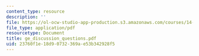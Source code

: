 ```yaml
---
content_type: resource
description: ''
file: https://ol-ocw-studio-app-production.s3.amazonaws.com/courses/14-20-industrial-organization-and-public-policy-spring-2003/23760f1e18d90732369ae53b342928f5_ge_discussion_questions.pdf
file_type: application/pdf
resourcetype: Document
title: ge_discussion_questions.pdf
uid: 23760f1e-18d9-0732-369a-e53b342928f5
---
```


